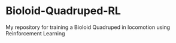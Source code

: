 # Bioloid-Quadruped-RL
My repository for training a Bioloid Quadruped in locomotion using Reinforcement Learning
